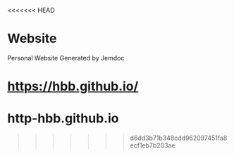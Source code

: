 <<<<<<< HEAD
# Website
Personal Website Generated by Jemdoc

https://hbb.github.io/
=======
# http-hbb.github.io
>>>>>>> d6dd3b71b348cdd962097451fa8ecf1eb7b203ae
